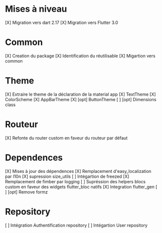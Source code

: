 # Mises à niveau
[X] Migration vers dart 2.17
[X] Migration vers Flutter 3.0

# Common
[X] Creation du package
[X] Identification du réutilisable
[X] Migartion vers common

# Theme
[X] Extraire le theme de la déclaration de la material app
[X] TextTheme
[X] ColorScheme
[X] AppBarTheme
[X] [opt] ButtonTheme
[ ] [opt] Dimensions class

# Routeur
[X] Refonte du router custom en faveur du routeur par défaut

# Dependences
[X] Mises à jour des dépendences 
[X] Remplacement d'easy_localization par l10n
[X] supression size_utils
[ ] Intégartion de freezed
[X] Remplacement de fimber par logging
[ ] Supréssion des helpers blocs custom en faveur des widgets flutter_bloc natifs
[X] Integration flutter_gen
[ ] [opt] Remove formz

# Repository
[ ] Intégration Authentification repository
[ ] Intégartion User repository